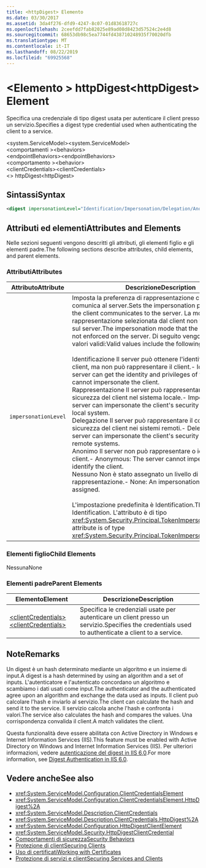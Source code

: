 ```yaml
---
title: <httpDigest> Elemento
ms.date: 03/30/2017
ms.assetid: 3da4f276-dfd9-4247-8c07-01d83618727c
ms.openlocfilehash: 2ceefdd7fab82025e89ad08d8423d57524c2e4d8
ms.sourcegitcommit: 68653db98c5ea7744fd438710248935f70020dfb
ms.translationtype: MT
ms.contentlocale: it-IT
ms.lasthandoff: 08/22/2019
ms.locfileid: "69925568"
---
```

# <a name="httpdigest-element"></a><span data-ttu-id="2ba13-102">\<Elemento > httpDigest</span><span class="sxs-lookup"><span data-stu-id="2ba13-102">\<httpDigest> Element</span></span>
<span data-ttu-id="2ba13-103">Specifica una credenziale di tipo digest usata per autenticare il client presso un servizio.</span><span class="sxs-lookup"><span data-stu-id="2ba13-103">Specifies a digest type credential used when authenticating the client to a service.</span></span>  
  
 <span data-ttu-id="2ba13-104">\<system.ServiceModel></span><span class="sxs-lookup"><span data-stu-id="2ba13-104">\<system.ServiceModel></span></span>  
<span data-ttu-id="2ba13-105">\<comportamenti ></span><span class="sxs-lookup"><span data-stu-id="2ba13-105">\<behaviors></span></span>  
<span data-ttu-id="2ba13-106">\<endpointBehaviors></span><span class="sxs-lookup"><span data-stu-id="2ba13-106">\<endpointBehaviors></span></span>  
<span data-ttu-id="2ba13-107">\<comportamento ></span><span class="sxs-lookup"><span data-stu-id="2ba13-107">\<behavior></span></span>  
<span data-ttu-id="2ba13-108">\<clientCredentials></span><span class="sxs-lookup"><span data-stu-id="2ba13-108">\<clientCredentials></span></span>  
<span data-ttu-id="2ba13-109">\<> httpDigest</span><span class="sxs-lookup"><span data-stu-id="2ba13-109">\<httpDigest></span></span>  
  
## <a name="syntax"></a><span data-ttu-id="2ba13-110">Sintassi</span><span class="sxs-lookup"><span data-stu-id="2ba13-110">Syntax</span></span>  
  
```xml  
<digest impersonationLevel="Identification/Impersonation/Delegation/Anonymous/None" />
```  
  
## <a name="attributes-and-elements"></a><span data-ttu-id="2ba13-111">Attributi ed elementi</span><span class="sxs-lookup"><span data-stu-id="2ba13-111">Attributes and Elements</span></span>  
 <span data-ttu-id="2ba13-112">Nelle sezioni seguenti vengono descritti gli attributi, gli elementi figlio e gli elementi padre.</span><span class="sxs-lookup"><span data-stu-id="2ba13-112">The following sections describe attributes, child elements, and parent elements.</span></span>  
  
### <a name="attributes"></a><span data-ttu-id="2ba13-113">Attributi</span><span class="sxs-lookup"><span data-stu-id="2ba13-113">Attributes</span></span>  
  
|<span data-ttu-id="2ba13-114">Attributo</span><span class="sxs-lookup"><span data-stu-id="2ba13-114">Attribute</span></span>|<span data-ttu-id="2ba13-115">Descrizione</span><span class="sxs-lookup"><span data-stu-id="2ba13-115">Description</span></span>|  
|---------------|-----------------|  
|`impersonationLevel`|<span data-ttu-id="2ba13-116">Imposta la preferenza di rappresentazione che il client comunica al server.</span><span class="sxs-lookup"><span data-stu-id="2ba13-116">Sets the impersonation preference that the client communicates to the server.</span></span> <span data-ttu-id="2ba13-117">La modalità di rappresentazione selezionata dal client non viene imposta sul server.</span><span class="sxs-lookup"><span data-stu-id="2ba13-117">The impersonation mode that the client selects is not enforced on the server.</span></span> <span data-ttu-id="2ba13-118">Di seguito vengono elencati i valori validi:</span><span class="sxs-lookup"><span data-stu-id="2ba13-118">Valid values include the following:</span></span><br /><br /> <span data-ttu-id="2ba13-119">Identificazione Il server può ottenere l'identità e i privilegi del client, ma non può rappresentare il client.</span><span class="sxs-lookup"><span data-stu-id="2ba13-119">-   Identification: The server can get the identity and privileges of the client, but cannot impersonate the client.</span></span><br /><span data-ttu-id="2ba13-120">Rappresentazione Il server può rappresentare il contesto di sicurezza del client nel sistema locale.</span><span class="sxs-lookup"><span data-stu-id="2ba13-120">-   Impersonation: The server can impersonate the client's security context on the local system.</span></span><br /><span data-ttu-id="2ba13-121">Delegazione Il server può rappresentare il contesto di sicurezza del client nei sistemi remoti.</span><span class="sxs-lookup"><span data-stu-id="2ba13-121">-   Delegation: The server can impersonate the client's security context on remote systems.</span></span><br /><span data-ttu-id="2ba13-122">Anonimo Il server non può rappresentare o identificare il client.</span><span class="sxs-lookup"><span data-stu-id="2ba13-122">-   Anonymous: The server cannot impersonate or identify the client.</span></span><br /><span data-ttu-id="2ba13-123">Nessuno Non è stato assegnato un livello di rappresentazione.</span><span class="sxs-lookup"><span data-stu-id="2ba13-123">-   None: An impersonation level is not assigned.</span></span><br /><br /> <span data-ttu-id="2ba13-124">L'impostazione predefinita è Identification.</span><span class="sxs-lookup"><span data-stu-id="2ba13-124">The default is Identification.</span></span> <span data-ttu-id="2ba13-125">L'attributo è di tipo <xref:System.Security.Principal.TokenImpersonationLevel>.</span><span class="sxs-lookup"><span data-stu-id="2ba13-125">This attribute is of type <xref:System.Security.Principal.TokenImpersonationLevel>.</span></span>|  
  
### <a name="child-elements"></a><span data-ttu-id="2ba13-126">Elementi figlio</span><span class="sxs-lookup"><span data-stu-id="2ba13-126">Child Elements</span></span>  
 <span data-ttu-id="2ba13-127">Nessuna</span><span class="sxs-lookup"><span data-stu-id="2ba13-127">None</span></span>  
  
### <a name="parent-elements"></a><span data-ttu-id="2ba13-128">Elementi padre</span><span class="sxs-lookup"><span data-stu-id="2ba13-128">Parent Elements</span></span>  
  
|<span data-ttu-id="2ba13-129">Elemento</span><span class="sxs-lookup"><span data-stu-id="2ba13-129">Element</span></span>|<span data-ttu-id="2ba13-130">Descrizione</span><span class="sxs-lookup"><span data-stu-id="2ba13-130">Description</span></span>|  
|-------------|-----------------|  
|[<span data-ttu-id="2ba13-131">\<clientCredentials></span><span class="sxs-lookup"><span data-stu-id="2ba13-131">\<clientCredentials></span></span>](clientcredentials.md)|<span data-ttu-id="2ba13-132">Specifica le credenziali usate per autenticare un client presso un servizio.</span><span class="sxs-lookup"><span data-stu-id="2ba13-132">Specifies the credentials used to authenticate a client to a service.</span></span>|  
  
## <a name="remarks"></a><span data-ttu-id="2ba13-133">Note</span><span class="sxs-lookup"><span data-stu-id="2ba13-133">Remarks</span></span>  
 <span data-ttu-id="2ba13-134">Un digest è un hash determinato mediante un algoritmo e un insieme di input.</span><span class="sxs-lookup"><span data-stu-id="2ba13-134">A digest is a hash determined by using an algorithm and a set of inputs.</span></span> <span data-ttu-id="2ba13-135">L'autenticatore e l'autenticato concordano un algoritmo e scambiamo i dati usati come input.</span><span class="sxs-lookup"><span data-stu-id="2ba13-135">The authenticator and the authenticated agree upon an algorithm and exchange the data used as inputs.</span></span> <span data-ttu-id="2ba13-136">Il client può calcolare l'hash e inviarlo al servizio.</span><span class="sxs-lookup"><span data-stu-id="2ba13-136">The client can calculate the hash and send it to the service.</span></span> <span data-ttu-id="2ba13-137">Il servizio calcola anche l'hash e confronta i valori.</span><span class="sxs-lookup"><span data-stu-id="2ba13-137">The service also calculates the hash and compares the values.</span></span> <span data-ttu-id="2ba13-138">Una corrispondenza convalida il client.</span><span class="sxs-lookup"><span data-stu-id="2ba13-138">A match validates the client.</span></span>  
  
 <span data-ttu-id="2ba13-139">Questa funzionalità deve essere abilitata con Active Directory in Windows e Internet Information Services (IIS).</span><span class="sxs-lookup"><span data-stu-id="2ba13-139">This feature must be enabled with Active Directory on Windows and Internet Information Services (IIS).</span></span> <span data-ttu-id="2ba13-140">Per ulteriori informazioni, vedere [autenticazione del digest in IIS 6,0](https://go.microsoft.com/fwlink/?LinkId=88443).</span><span class="sxs-lookup"><span data-stu-id="2ba13-140">For more information, see [Digest Authentication in IIS 6.0](https://go.microsoft.com/fwlink/?LinkId=88443).</span></span>  
  
## <a name="see-also"></a><span data-ttu-id="2ba13-141">Vedere anche</span><span class="sxs-lookup"><span data-stu-id="2ba13-141">See also</span></span>

- <xref:System.ServiceModel.Configuration.ClientCredentialsElement>
- <xref:System.ServiceModel.Configuration.ClientCredentialsElement.HttpDigest%2A>
- <xref:System.ServiceModel.Description.ClientCredentials>
- <xref:System.ServiceModel.Description.ClientCredentials.HttpDigest%2A>
- <xref:System.ServiceModel.Configuration.HttpDigestClientElement>
- <xref:System.ServiceModel.Security.HttpDigestClientCredential>
- [<span data-ttu-id="2ba13-142">Comportamenti di sicurezza</span><span class="sxs-lookup"><span data-stu-id="2ba13-142">Security Behaviors</span></span>](../../../wcf/feature-details/security-behaviors-in-wcf.md)
- [<span data-ttu-id="2ba13-143">Protezione di client</span><span class="sxs-lookup"><span data-stu-id="2ba13-143">Securing Clients</span></span>](../../../wcf/securing-clients.md)
- [<span data-ttu-id="2ba13-144">Uso di certificati</span><span class="sxs-lookup"><span data-stu-id="2ba13-144">Working with Certificates</span></span>](../../../wcf/feature-details/working-with-certificates.md)
- [<span data-ttu-id="2ba13-145">Protezione di servizi e client</span><span class="sxs-lookup"><span data-stu-id="2ba13-145">Securing Services and Clients</span></span>](../../../wcf/feature-details/securing-services-and-clients.md)

